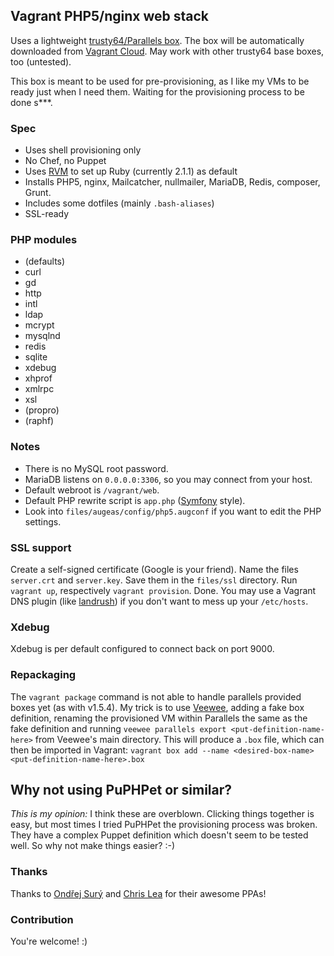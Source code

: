 ## Vagrant PHP5/nginx web stack

Uses a lightweight [trusty64/Parallels box](https://github.com/fza/veewee-trusty64-parallels). The box will be automatically downloaded from [Vagrant Cloud](https://vagrantcloud.com/fza/trusty64). May work with other trusty64 base boxes, too (untested).

This box is meant to be used for pre-provisioning, as I like my VMs to be ready just when I need them. Waiting for the provisioning process to be done s***.

### Spec

* Uses shell provisioning only
* No Chef, no Puppet
* Uses [RVM](http://rvm.io/) to set up Ruby (currently 2.1.1) as default
* Installs PHP5, nginx, Mailcatcher, nullmailer, MariaDB, Redis, composer, Grunt.
* Includes some dotfiles (mainly `.bash-aliases`)
* SSL-ready

### PHP modules

* (defaults)
* curl
* gd
* http
* intl
* ldap
* mcrypt
* mysqlnd
* redis
* sqlite
* xdebug
* xhprof
* xmlrpc
* xsl
* (propro)
* (raphf)

### Notes

* There is no MySQL root password.
* MariaDB listens on `0.0.0.0:3306`, so you may connect from your host.
* Default webroot is `/vagrant/web`.
* Default PHP rewrite script is `app.php` ([Symfony](http://symfony.com/) style).
* Look into `files/augeas/config/php5.augconf` if you want to edit the PHP settings.

### SSL support

Create a self-signed certificate (Google is your friend). Name the files `server.crt` and `server.key`. Save them in the `files/ssl` directory. Run `vagrant up`, respectively `vagrant provision`. Done. You may use a Vagrant DNS plugin (like [landrush](https://github.com/phinze/landrush)) if you don't want to mess up your `/etc/hosts`.

### Xdebug

Xdebug is per default configured to connect back on port 9000.

### Repackaging

The `vagrant package` command is not able to handle parallels provided boxes yet (as with v1.5.4). My trick is to use [Veewee](https://github.com/jedi4ever/veewee), adding a fake box definition, renaming the provisioned VM within Parallels the same as the fake definition and running `veewee parallels export <put-definition-name-here>` from Veewee's main directory. This will produce a `.box` file, which can then be imported in Vagrant: `vagrant box add --name <desired-box-name> <put-definition-name-here>.box`

## Why not using PuPHPet or similar?

*This is my opinion:* I think these are overblown. Clicking things together is easy, but most times I tried PuPHPet the provisioning process was broken. They have a complex Puppet definition which doesn't seem to be tested well. So why not make things easier? :-)

### Thanks

Thanks to [Ondřej Surý](https://launchpad.net/~ondrej) and [Chris Lea](https://launchpad.net/~chris-lea) for their awesome PPAs!

### Contribution

You're welcome! :)

